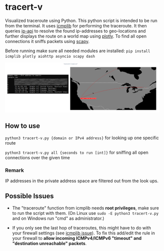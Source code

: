 # tracert-v

Visualized traceroute using Python. This python script is intended to be run from the terminal. It uses [icmplib](https://github.com/ValentinBELYN/icmplib) for performing the traceroute. It then queries [ip-api](https://ip-api.com) to resolve the found ip-addresses to geo-locations and further displays the route on a world map using [plotly](https://github.com/plotly/plotly.py). To find all open connections it sniffs packets using [scapy](https://github.com/secdev/scapy).

Before running make sure all needed modules are installed: `pip install icmplib plotly aiohttp asyncio scapy dash`

![Example Image](./example.png)

## How to use

`python3 tracert-v.py {domain or IPv4 address}` for looking up one specific route

`python3 tracert-v.py all {seconds to run [int]}` for sniffing all open connections over the given time

### Remark

IP addresses in the private address space are filtered out from the look ups.

## Possible Issues

* The "traceroute" function from icmplib needs **root privileges**, make sure to run the script with them. (On Linux use `sudo -E python3 tracert-v.py` and on Windows run "cmd" as administrator.)

* If you only see the last hop of traceroutes, this might have to do with your firewall settings (see [icmplib issue](https://github.com/ValentinBELYN/icmplib/issues/10)).  To fix this add/edit the rule in your firewall to **allow incoming ICMPv4/ICMPv6 "timeout" and "destination unreachable" packets**.
